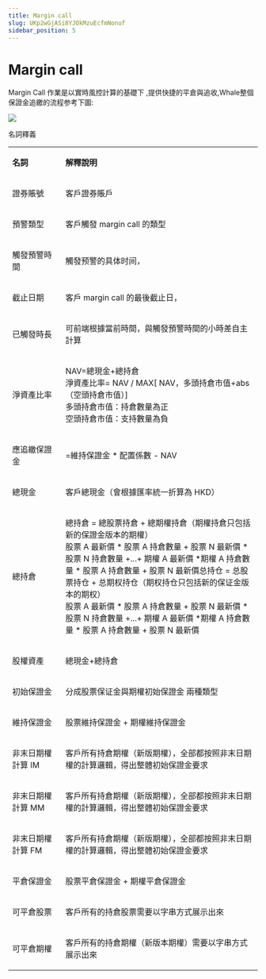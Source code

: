 ```yaml
---
title: Margin call
slug: UKp2wGjASi8YJOkMzuEcfmNonuf
sidebar_position: 5
---
```



# Margin call

Margin Call 作業是以實時風控計算的基礎下 ,提供快捷的平倉與追收,Whale整個保證金追繳的流程参考下圖:

<img src="/assets/IEBebOkmhoqDUTxupIscT9IXnZf.jpeg" src-width="1510" src-height="1254" align="center"/>

名詞釋義

<table>
<colgroup>
<col width="159"/>
<col width="667"/>
</colgroup>
<tbody>
<tr><td><p><strong>名詞</strong></p></td><td><p><strong>解釋說明</strong></p></td></tr>
<tr><td><p>證券賬號</p></td><td><p>客戶證券賬戶</p></td></tr>
<tr><td><p>預警類型</p></td><td><p>客戶觸發 margin call 的類型</p></td></tr>
<tr><td><p>觸發預警時間</p></td><td><p>觸發预警的具体时间，</p></td></tr>
<tr><td><p>截止日期</p></td><td><p>客戶 margin call 的最後截止日，</p></td></tr>
<tr><td><p>已觸發時長</p></td><td><p>可前端根據當前時間，與觸發預警時間的小時差自主計算</p></td></tr>
<tr><td><p>淨資產比率</p></td><td><p>NAV=總現金+總持倉<br/>淨資產比率= NAV / MAX[ NAV，多頭持倉市值+abs（空頭持倉市值）]<br/>多頭持倉市值：持倉數量為正<br/>空頭持倉市值：支持數量為負</p></td></tr>
<tr><td><p>應追繳保證金</p></td><td><p>=維持保證金 * 配置係數  -  NAV</p></td></tr>
<tr><td><p>總現金</p></td><td><p>客戶總現金（會根據匯率統一折算為 HKD）</p></td></tr>
<tr><td><p>總持倉</p></td><td><p>總持倉 = 總股票持倉 + 總期權持倉（期權持倉只包括新的保證金版本的期權）<br/>股票 A 最新價 * 股票 A 持倉數量 + 股票 N 最新價 * 股票 N 持倉數量 +...+ 期權 A 最新價 *期權 A 持倉數量 * 股票 A 持倉數量 + 股票 N 最新價总持仓 = 总股票持仓 + 总期权持仓（期权持仓只包括新的保证金版本的期权）<br/>股票 A 最新價 * 股票 A 持倉數量 + 股票 N 最新價 * 股票 N 持倉數量 +...+  期權 A 最新價 *期權 A 持倉數量 * 股票 A 持倉數量 + 股票 N 最新價</p></td></tr>
<tr><td><p>股權資產</p></td><td><p>總現金+總持倉</p></td></tr>
<tr><td><p>初始保證金</p></td><td><p>分成股票保证金與期權初始保證金 兩種類型</p></td></tr>
<tr><td><p>維持保證金</p></td><td><p>股票維持保證金 + 期權維持保證金</p></td></tr>
<tr><td><p>非末日期權計算 IM</p></td><td><p>客戶所有持倉期權（新版期權），全部都按照非末日期權的計算邏輯，得出整體初始保證金要求</p></td></tr>
<tr><td><p>非末日期權計算 MM</p></td><td><p>客戶所有持倉期權（新版期權），全部都按照非末日期權的計算邏輯，得出整體初始保證金要求</p></td></tr>
<tr><td><p>非末日期權計算 FM</p></td><td><p>客戶所有持倉期權（新版期權），全部都按照非末日期權的計算邏輯，得出整體初始保證金要求</p></td></tr>
<tr><td><p>平倉保證金</p></td><td><p>股票平倉保證金 + 期權平倉保證金</p></td></tr>
<tr><td><p>可平倉股票</p></td><td><p>客戶所有的持倉股票需要以字串方式展示出來</p></td></tr>
<tr><td><p>可平倉期權</p></td><td><p>客戶所有的持倉期權（新版本期權）需要以字串方式展示出來</p></td></tr>
</tbody>
</table>

